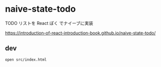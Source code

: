 # naive-state-todo

TODO リストを React ぽく でナイーブに実装

https://introduction-of-react-introduction-book.github.io/naive-state-todo/

## dev

```sh
open src/index.html
```
